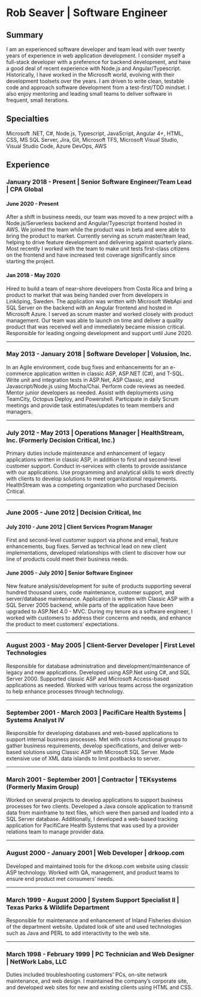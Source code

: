 # Rob Seaver | Software Engineer


## Summary

I am an experienced software developer and team lead with over twenty years of experience in web application development. I consider myself a full-stack developer with a preference for backend development, and have a good deal of recent experience with Node.js and Angular/Typescript. Historically, I have worked in the Microsoft world, evolving with their development toolsets over the years. I am driven to write clean, testable code and approach software development from a test-first/TDD mindset. I also enjoy mentoring and leading small teams to deliver software in frequent, small iterations.

## Specialties
Microsoft .NET, C#, Node.js, Typescript, JavaScript, Angular 4+, HTML, CSS, MS SQL Server, Jira, Git, Microsoft TFS, Microsoft Visual Studio, Visual Studio Code, Azure DevOps, AWS

## Experience

### January 2018 - Present | Senior Software Engineer/Team Lead | CPA Global

#### June 2020 - Present
After a shift in business needs, our team was moved to a new project with a Node.js/Serverless backend and Angular/Typescript frontend hosted in AWS. We joined the team while the product was in beta and were able to bring the product to market. Currently serving as scrum master/team lead, helping to drive feature development and delivering against quarterly plans. Most recently I worked with the team to make unit tests first-class citizens on the frontend and have increased test coverage significantly since starting the project.

#### Jan 2018 - May 2020
Hired to build a team of near-shore developers from Costa Rica and bring a product to market that was being handed over from developers in Linköping, Sweden. The application was written with Microsoft WebApi and SQL Server on the backend with an Angular frontend and hosted in Microsoft Azure. I served as scrum master and worked closely with product management. Our team was able to launch on time and deliver a quality product that was received well and immediately became mission critical. Responsible for leading ongoing development and support until June 2020.

___

### May 2013 - January 2018 | Software Developer | Volusion, Inc.

In an Agile environment, code bug fixes and enhancements for an e-commerce application written in classic ASP, ASP.NET (C#), and T-SQL. Write unit and integration tests in ASP.Net, ASP Classic, and Javascript/Node.js using Mocha/Chai. Perform code reviews as needed. Mentor junior developers as needed. Assist with deployments using TeamCity, Octopus Deploy, and Powershell. Participate in daily Scrum meetings and provide task estimates/updates to team members and managers.

___

### July 2012 - May 2013 | Operations Manager | HealthStream, Inc. (Formerly Decision Critical, Inc.)

Primary duties include maintenance and enhancement of legacy applications written in classic ASP, in addition to first and second-level customer support. Conduct in-services with clients to provide assistance with our applications. Use programming and analytical skills to work directly with clients to develop solutions to meet organizational requirements. HealthStream was a competing organization who purchased Decision Critical.

___

### June 2005 - June 2012 | Decision Critical, Inc

#### July 2010 - June 2012 \| Client Services Program Manager

First and second-level customer support via phone and email, feature enhancements, bug fixes. Served as technical lead on new client implementations, developed relationships with client to discover how our line of products could meet their business needs.

#### June 2005 - July 2010 \| Senior Software Engineer
New feature analysis/development for suite of products supporting several hundred thousand users, code maintenance, customer support, and server/database maintenance. Application is written with Classic ASP with a SQL Server 2005 backend, while parts of the application have been upgraded to ASP.Net 4.0 - MVC. During my tenure as a software engineer, I worked with customers to address their concerns and needs, and enhance the product to meet customers’ expectations.

___

### August 2003 - May 2005 | Client-Server Developer | First Level Technologies

Responsible for database administration and development/maintenance of legacy and new applications. Developed using ASP.Net using C#, and SQL Server 2000. Supported classic ASP and Microsoft Access-based applications as needed. Worked with various teams across the organization to help enhance processes through technology.

___

### September 2001 - March 2003 | PacifiCare Health Systems | Systems Analyst IV

Responsible for developing databases and web-based applications to support internal business processes. Met with cross-functional groups to gather business requirements, develop specifications, and deliver web-based solutions using Classic ASP with Microsoft SQL Server. Made extensive use of XML data islands to limit postbacks to server.

___

### March 2001 - September 2001 | Contractor | TEKsystems (Formerly Maxim Group)

Worked on several projects to develop applications to support business processes for two clients. Developed a Java console application to transmit data from mainframe to text files, which were then parsed and loaded into a SQL Server database. Additionally, I developed a web-based tracking application for PacifiCare Health Systems that was used by a provider relations team to manage provider data.

___

### August 2000 - January 2001 | Web Developer | drkoop.com

Developed and maintained tools for the drkoop.com website using classic ASP technology. Worked with QA, management, and product teams to ensure end product met consumers’ needs.

___

### March 1999 - August 2000 | System Support Specialist II | Texas Parks & Wildlife Department

Responsible for maintenance and enhancement of Inland Fisheries division of the department website. Updated look of site and used technologies such as Java and PERL to add interactivity to the web site.

___

### March 1998 - February 1999 | PC Technician and Web Designer | NetWork Labs, LLC

Duties included troubleshooting customers' PCs, on-site network maintenance, and web design. I maintained the company’s corporate site, and developed web sites for new and existing clients using HTML and CSS.
